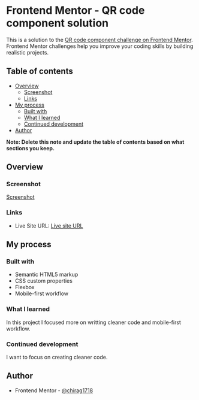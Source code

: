 # Frontend Mentor - QR code component solution

This is a solution to the [QR code component challenge on Frontend Mentor](https://www.frontendmentor.io/challenges/qr-code-component-iux_sIO_H). Frontend Mentor challenges help you improve your coding skills by building realistic projects. 

## Table of contents

- [Overview](#overview)
  - [Screenshot](#screenshot)
  - [Links](#links)
- [My process](#my-process)
  - [Built with](#built-with)
  - [What I learned](#what-i-learned)
  - [Continued development](#continued-development)
- [Author](#author)

**Note: Delete this note and update the table of contents based on what sections you keep.**

## Overview

### Screenshot

[Screenshot](screenshot/QR-Component-SS.jpeg)

### Links

- Live Site URL: [Live site URL](https://qr-code-component-frontendmento-io.netlify.app/)

## My process

### Built with

- Semantic HTML5 markup
- CSS custom properties
- Flexbox
- Mobile-first workflow

### What I learned

In this project I focused more on writting cleaner code and mobile-first workflow.

### Continued development

I want to focus on creating cleaner code.

## Author

- Frontend Mentor - [@chirag1718](https://www.frontendmentor.io/profile/chirag1718)
